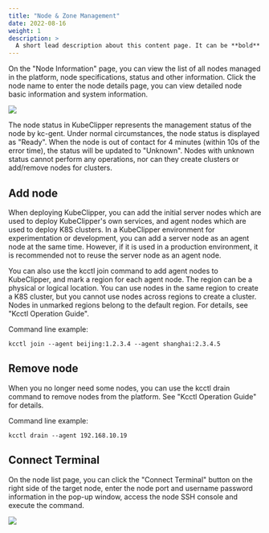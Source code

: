 ```yaml
---
title: "Node & Zone Management"
date: 2022-08-16
weight: 1
description: >
  A short lead description about this content page. It can be **bold** or _italic_ and can be split over multiple paragraphs.
---
```


On the \"Node Information\" page, you can view the list of all nodes managed in the platform, node specifications, status and other information. Click the node name to enter the node details page, you can view detailed node basic information and system information.

![](/images/docs-tutorials/node-info.png)

The node status in KubeClipper represents the management status of the node by kc-gent. Under normal circumstances, the node status is displayed as \"Ready\". When the node is out of contact for 4 minutes (within 10s of the error time), the status will be updated to \"Unknown\". Nodes with unknown status cannot perform any operations, nor can they create clusters or add/remove nodes for clusters.

## **Add node**

When deploying KubeClipper, you can add the initial server nodes which are used to deploy KubeClipper\'s own services, and agent nodes which are used to deploy K8S clusters. In a KubeClipper environment for experimentation or development, you can add a server node as an agent node at the same time. However, if it is used in a production environment, it is recommended not to reuse the server node as an agent node.

You can also use the kcctl join command to add agent nodes to KubeClipper, and mark a region for each agent node. The region can be a physical or logical location. You can use nodes in the same region to create a K8S cluster, but you cannot use nodes across regions to create a cluster. Nodes in unmarked regions belong to the default region. For details, see \"Kcctl Operation Guide\".

Command line example:

```Plaintext
kcctl join --agent beijing:1.2.3.4 --agent shanghai:2.3.4.5
```

## **Remove node**

When you no longer need some nodes, you can use the kcctl drain command to remove nodes from the platform. See \"Kcctl Operation Guide\" for details.

Command line example:

```Plaintext
kcctl drain --agent 192.168.10.19
```

## **Connect Terminal**

On the node list page, you can click the \"Connect Terminal\" button on the right side of the target node, enter the node port and username password information in the pop-up window, access the node SSH console and execute the command.

![](/images/docs-tutorials/node-terminal.png)
